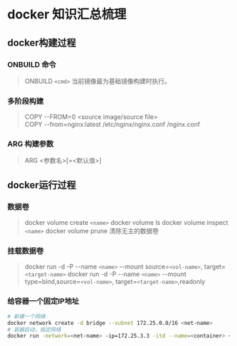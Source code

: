 # docker 知识汇总梳理

## docker构建过程

### ONBUILD 命令

> ONBUILD `<cmd>` 当前镜像最为基础镜像构建时执行。

### 多阶段构建

> COPY --FROM=0 <source image/source file> <target>  
> COPY --from=nginx:latest /etc/nginx/nginx.conf /nginx.conf

### ARG 构建参数

> ARG <参数名>[=<默认值>]

## docker运行过程

### 数据卷

> docker volume create `<name>`
> docker volume ls
> docker volume inspect `<name>`
> docker volume prune 清除无主的数据卷

### 挂载数据卷

> docker run -d -P --name `<name>` --mount source=`<vol-name>`, target=`<target-name>`
> docker run -d -P --name `<name>` --mount type=bind,source=`<vol-name>`, target=`<target-name>`,readonly

### 给容器一个固定IP地址

```bash
# 新建一个网络
docker network create -d bridge --subnet 172.25.0.0/16 <net-name>
# 容器启动，指定网络
docker run -network=<net-name> -ip=172.25.3.3 -itd --name=<container> <image-name>
```

